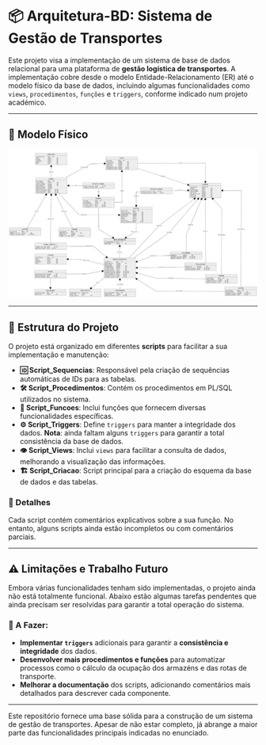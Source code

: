 # 📦 Arquitetura-BD: Sistema de Gestão de Transportes

Este projeto visa a implementação de um sistema de base de dados relacional para uma plataforma de **gestão logística de transportes**. A implementação cobre desde o modelo Entidade-Relacionamento (ER) até o modelo físico da base de dados, incluindo algumas funcionalidades como `views`, `procedimentos`, `funções` e `triggers`, conforme indicado num projeto académico.

---

## 🔗 Modelo Físico
[![Modelo Físico](Modelo_Fisico.png)](Modelo_Fisico.pdf)

---

## 📂 Estrutura do Projeto

O projeto está organizado em diferentes **scripts** para facilitar a sua implementação e manutenção:

- **🆔 Script_Sequencias**: Responsável pela criação de sequências automáticas de IDs para as tabelas.
- **🛠️ Script_Procedimentos**: Contém os procedimentos em PL/SQL utilizados no sistema.
- **🔎 Script_Funcoes**: Inclui funções que fornecem diversas funcionalidades específicas.
- **⚙️ Script_Triggers**: Define `triggers` para manter a integridade dos dados. **Nota**: ainda faltam alguns `triggers` para garantir a total consistência da base de dados.
- **👁️ Script_Views**: Inclui `views` para facilitar a consulta de dados, melhorando a visualização das informações.
- **🏗️ Script_Criacao**: Script principal para a criação do esquema da base de dados e das tabelas.

### 📜 Detalhes
Cada script contém comentários explicativos sobre a sua função. No entanto, alguns scripts ainda estão incompletos ou com comentários parciais.

---

## ⚠️ Limitações e Trabalho Futuro

Embora várias funcionalidades tenham sido implementadas, o projeto ainda não está totalmente funcional. Abaixo estão algumas tarefas pendentes que ainda precisam ser resolvidas para garantir a total operação do sistema.

### 🚧 A Fazer:
- **Implementar `triggers`** adicionais para garantir a **consistência e integridade** dos dados.
- **Desenvolver mais procedimentos e funções** para automatizar processos como o cálculo da ocupação dos armazéns e das rotas de transporte.
- **Melhorar a documentação** dos scripts, adicionando comentários mais detalhados para descrever cada componente.

---

Este repositório fornece uma base sólida para a construção de um sistema de gestão de transportes. Apesar de não estar completo, já abrange a maior parte das funcionalidades principais indicadas no enunciado.
